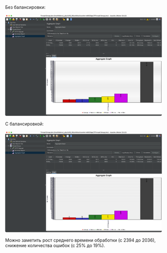 Без балансировки:

![](./images/benchmark-without-balancing.png)

С балансировкой:

![](./images/benchmark-with-balancing.png)

Можно заметить рост среднего времени обработки (с 2394 до 2036), снижение количества ошибок (с 25% до 19%).
